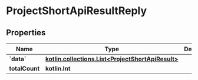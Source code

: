 
# ProjectShortApiResultReply

## Properties
| Name | Type | Description | Notes |
| ------------ | ------------- | ------------- | ------------- |
| **&#x60;data&#x60;** | [**kotlin.collections.List&lt;ProjectShortApiResult&gt;**](ProjectShortApiResult.md) |  |  |
| **totalCount** | **kotlin.Int** |  |  |



